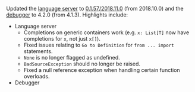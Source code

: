 Updated the [language server](https://github.com/Microsoft/python-language-server) to [0.1.57/2018.11.0](https://github.com/Microsoft/python-language-server/releases/tag/2018.11.0) (from 2018.10.0)
and the [debugger](https://pypi.org/project/ptvsd/) to 4.2.0 (from 4.1.3). Highlights include:
* Language server
  - Completions on generic containers work (e.g. `x: List[T]` now have completions for `x`, not just `x[]`).
  - Fixed issues relating to `Go to Definition` for `from ... import` statements.
  - `None` is no longer flagged as undefined.
  - `BadSourceException` should no longer be raised.
  - Fixed a null reference exception when handling certain function overloads.
* Debugger
